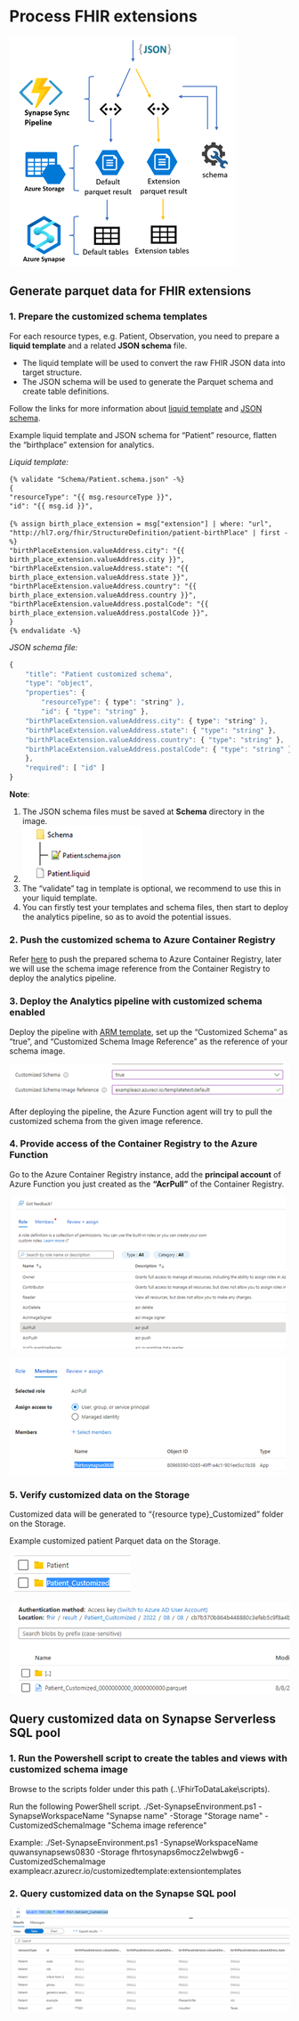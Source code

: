 # Process FHIR extensions  

 ![image](./assets/ProcessExtensions.png)

## Generate parquet data for FHIR extensions

### 1.	Prepare the customized schema templates
For each resource types, e.g. Patient, Observation, you need to prepare a **liquid template** and a related **JSON schema** file.
- The liquid template will be used to convert the raw FHIR JSON data into target structure.
- The JSON schema will be used to generate the Parquet schema and create table definitions.

Follow the links for more information about [liquid template](http://dotliquidmarkup.org/) and [JSON schema](https://json-schema.org/learn/getting-started-step-by-step).

Example liquid template and JSON schema for “Patient” resource, flatten the “birthplace” extension for analytics.

_Liquid template:_
```liquid
{% validate "Schema/Patient.schema.json" -%}
{
"resourceType": "{{ msg.resourceType }}",
"id": "{{ msg.id }}",

{% assign birth_place_extension = msg["extension"] | where: "url", "http://hl7.org/fhir/StructureDefinition/patient-birthPlace" | first -%}
"birthPlaceExtension.valueAddress.city": "{{ birth_place_extension.valueAddress.city }}",
"birthPlaceExtension.valueAddress.state": "{{ birth_place_extension.valueAddress.state }}",
"birthPlaceExtension.valueAddress.country": "{{ birth_place_extension.valueAddress.country }}",
"birthPlaceExtension.valueAddress.postalCode": "{{ birth_place_extension.valueAddress.postalCode }}",
}
{% endvalidate -%}

```

_JSON schema file:_

```javascript
{
    "title": "Patient customized schema",
    "type": "object",
    "properties": {
        "resourceType": { type": "string" },
        "id": { "type": "string" },
	"birthPlaceExtension.valueAddress.city": { type": "string" },
	"birthPlaceExtension.valueAddress.state": { "type": "string" },
	"birthPlaceExtension.valueAddress.country": { "type": "string" },
	"birthPlaceExtension.valueAddress.postalCode": { "type": "string" }
    },
    "required": [ "id" ]
}
```

**Note**:
1.	The JSON schema files must be saved at **Schema** directory in the image.
2.	 ![image](./assets/LiquidDirectory.png)
4.	The “validate” tag in template is optional, we recommend to use this in your liquid template.
5.	You can firstly test your templates and schema files, then start to deploy the analytics pipeline, so as to avoid the potential issues.

### 2.	Push the customized schema to Azure Container Registry
Refer [here](https://github.com/microsoft/FHIR-Converter/blob/main/docs/TemplateManagementCLI.md) to push the prepared schema to Azure Container Registry, later we will use the schema image reference from the Container Registry to deploy the analytics pipeline.

### 3.	Deploy the Analytics pipeline with customized schema enabled
Deploy the pipeline with [ARM template](https://github.com/microsoft/FHIR-Analytics-Pipelines/blob/main/FhirToDataLake/deploy/templates/FhirSynapsePipelineTemplate.json), set up the “Customized Schema” as “true”, and “Customized Schema Image Reference” as the reference of your schema image.

 ![image](./assets/DeploymentTemplate.png)

After deploying the pipeline, the Azure Function agent will try to pull the customized schema from the given image reference.

### 4.	Provide access of the Container Registry to the Azure Function
Go to the Azure Container Registry instance, add the **principal account** of Azure Function you just created as the **“AcrPull”** of the Container Registry.
 
 ![image](./assets/AccessRole.png)

 ![image](./assets/AssignAccess.png)


### 5.	Verify customized data on the Storage

Customized data will be generated to “{resource type}_Customized” folder on the Storage.

Example customized patient Parquet data on the Storage.

 ![image](./assets/ExampleParquetData.png)

 ![image](./assets/ExampleParquetData2.png)

## Query customized data on Synapse Serverless SQL pool

### 1.	Run the Powershell script to create the tables and views with customized schema image

Browse to the scripts folder under this path (..\FhirToDataLake\scripts).

Run the following PowerShell script.
./Set-SynapseEnvironment.ps1 -SynapseWorkspaceName "Synapse name" -Storage   "Storage name" -CustomizedSchemaImage "Schema image reference"

Example:
./Set-SynapseEnvironment.ps1 -SynapseWorkspaceName quwansynapsews0830  -Storage fhrtosynaps6mocz2elwbwg6  -CustomizedSchemaImage exampleacr.azurecr.io/customizedtemplate:extensiontemplates

### 2.	Query customized data on the Synapse SQL pool

 ![image](./assets/QuerySynapsePool.png)

